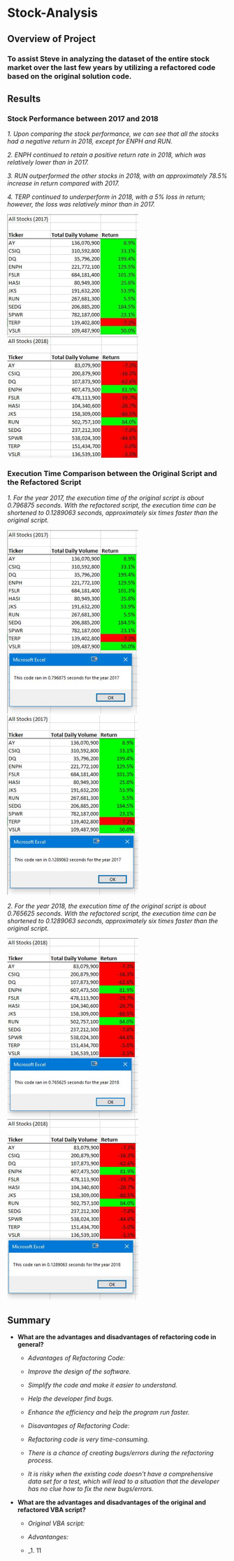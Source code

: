 # Stock-Analysis

## **Overview of Project**

### To assist Steve in analyzing the dataset of the entire stock market over the last few years by utilizing a refactored code based on the original solution code.

## **Results**

### **Stock Performance between 2017 and 2018**

  _1. Upon comparing the stock performance, we can see that all the stocks had a negative return in 2018, except for ENPH and RUN._

  _2. ENPH continued to retain a positive return rate in 2018, which was relatively lower than in 2017._

  _3. RUN outperformed the other stocks in 2018, with an approximately 78.5% increase in return compared with 2017._

  _4. TERP continued to underperform in 2018, with a 5% loss in return; however, the loss was relatively minor than in 2017._ 

  <img src="Resources/Stock Performance _2017.png" width = "300">

  <img src="Resources/Stock Performance _2018.png" width = "300">

### **Execution Time Comparison between the Original Script and the Refactored Script**

  _1. For the year 2017, the execution time of the original script is about 0.796875 seconds. With the refactored script, the execution time can be shortened to 0.1289063 seconds, approximately six times faster than the original script._ 
  
  <img src="Resources/Elapsed Run Time with Original Code _2017.PNG" width = "300">

  <img src="Resources/VBA_Challenge_2017.PNG" width = "300">

  _2. For the year 2018, the execution time of the original script is about 0.765625 seconds. With the refactored script, the execution time can be shortened to 0.1289063 seconds, approximately six times faster than the original script._ 

  <img src="Resources/Elapsed Run Time with Original Code _2018.PNG" width = "300">
  
  <img src="Resources/VBA_Challenge_2018.PNG" width = "300">

## **Summary**

- **What are the advantages and disadvantages of refactoring code in general?**

  - _Advantages of Refactoring Code:_

   - _Improve the design of the software._

   - _Simplify the code and make it easier to understand._

   - _Help the developer find bugs._

   - _Enhance the efficiency and help the program run faster._ 
  
  - _Disavantages of Refactoring Code:_

   - _Refactoring code is very time-consuming._

   - _There is a chance of creating bugs/errors during the refactoring process._

   - _It is risky when the existing code doesn't have a comprehensive data set for a test, which will lead to a situation that the developer has no clue how to fix the new bugs/errors._

- **What are the advantages and disadvantages of the original and refactored VBA script?**

  - _Original VBA script:_

   - _Advantanges:_

    - _1. 11
